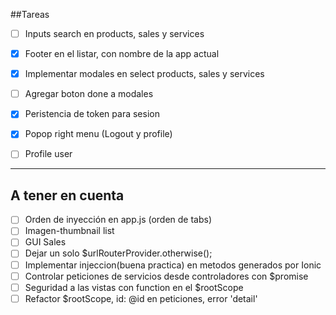 ##Tareas

- [ ] Inputs search en products, sales y services
- [x] Footer en el listar, con nombre de la app actual
- [x] Implementar modales en select products, sales y services
- [ ] Agregar boton done a modales
- [x] Peristencia de token para sesion
- [x] Popop right menu (Logout y profile)
- [ ] Profile user


***

## A tener en cuenta

- [ ] Orden de inyección en app.js (orden  de tabs)
- [ ] Imagen-thumbnail list 
- [ ] GUI Sales
- [ ] Dejar un solo $urlRouterProvider.otherwise();
- [ ] Implementar injeccion(buena practica) en metodos generados por Ionic
- [ ] Controlar peticiones de servicios desde controladores con $promise
- [ ] Seguridad a las vistas con function en el $rootScope
- [ ] Refactor $rootScope, id: @id en peticiones, error 'detail'
